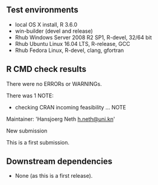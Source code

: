 ## Test environments

* local OS X install, R 3.6.0 
* win-builder (devel and release)
* Rhub Windows Server 2008 R2 SP1, R-devel, 32/64 bit
* Rhub Ubuntu Linux 16.04 LTS, R-release, GCC
* Rhub Fedora Linux, R-devel, clang, gfortran

## R CMD check results

There were no ERRORs or WARNINGs.

There was 1 NOTE:

* checking CRAN incoming feasibility ... NOTE

Maintainer: 'Hansjoerg Neth <h.neth@uni.kn>'

New submission

This is a first submission.

## Downstream dependencies

* None (as this is a first release).


